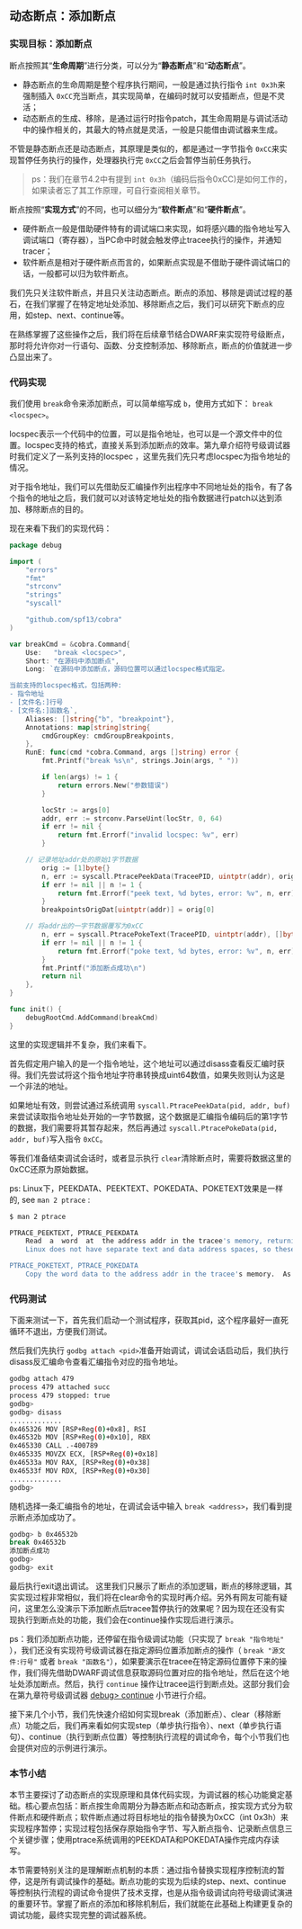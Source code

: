 ## 动态断点：添加断点

### 实现目标：添加断点

断点按照其“**生命周期**”进行分类，可以分为“**静态断点**”和“**动态断点**”。

- 静态断点的生命周期是整个程序执行期间，一般是通过执行指令 `int 0x3h`来强制插入 `0xCC`充当断点，其实现简单，在编码时就可以安插断点，但是不灵活；
- 动态断点的生成、移除，是通过运行时指令patch，其生命周期是与调试活动中的操作相关的，其最大的特点就是灵活，一般是只能借由调试器来生成。

不管是静态断点还是动态断点，其原理是类似的，都是通过一字节指令 `0xCC`来实现暂停任务执行的操作，处理器执行完 `0xCC`之后会暂停当前任务执行。

> ps：我们在章节4.2中有提到 `int 0x3h`（编码后指令0xCC)是如何工作的，如果读者忘了其工作原理，可自行查阅相关章节。

断点按照“**实现方式**”的不同，也可以细分为“**软件断点**”和“**硬件断点**”。

- 硬件断点一般是借助硬件特有的调试端口来实现，如将感兴趣的指令地址写入调试端口（寄存器），当PC命中时就会触发停止tracee执行的操作，并通知tracer；
- 软件断点是相对于硬件断点而言的，如果断点实现是不借助于硬件调试端口的话，一般都可以归为软件断点。

我们先只关注软件断点，并且只关注动态断点。断点的添加、移除是调试过程的基石，在我们掌握了在特定地址处添加、移除断点之后，我们可以研究下断点的应用，如step、next、continue等。

在熟练掌握了这些操作之后，我们将在后续章节结合DWARF来实现符号级断点，那时将允许你对一行语句、函数、分支控制添加、移除断点，断点的价值就进一步凸显出来了。

### 代码实现

我们使用 `break`命令来添加断点，可以简单缩写成 `b`，使用方式如下： `break <locspec>`。

locspec表示一个代码中的位置，可以是指令地址，也可以是一个源文件中的位置。locspec支持的格式，直接关系到添加断点的效率。第九章介绍符号级调试器时我们定义了一系列支持的locspec [](../9-develop-sym-debugger/2-核心调试逻辑/20-how_locspec_works.md)，这里先我们先只考虑locspec为指令地址的情况。

对于指令地址，我们可以先借助反汇编操作列出程序中不同地址处的指令，有了各个指令的地址之后，我们就可以对该特定地址处的指令数据进行patch以达到添加、移除断点的目的。

现在来看下我们的实现代码：

```go
package debug

import (
    "errors"
    "fmt"
    "strconv"
    "strings"
    "syscall"

    "github.com/spf13/cobra"
)

var breakCmd = &cobra.Command{
    Use:   "break <locspec>",
    Short: "在源码中添加断点",
    Long: `在源码中添加断点，源码位置可以通过locspec格式指定。

当前支持的locspec格式，包括两种:
- 指令地址
- [文件名:]行号
- [文件名:]函数名`,
    Aliases: []string{"b", "breakpoint"},
    Annotations: map[string]string{
        cmdGroupKey: cmdGroupBreakpoints,
    },
    RunE: func(cmd *cobra.Command, args []string) error {
        fmt.Printf("break %s\n", strings.Join(args, " "))

        if len(args) != 1 {
            return errors.New("参数错误")
        }

        locStr := args[0]
        addr, err := strconv.ParseUint(locStr, 0, 64)
        if err != nil {
            return fmt.Errorf("invalid locspec: %v", err)
        }

    // 记录地址addr处的原始1字节数据
        orig := [1]byte{}
        n, err := syscall.PtracePeekData(TraceePID, uintptr(addr), orig[:])
        if err != nil || n != 1 {
            return fmt.Errorf("peek text, %d bytes, error: %v", n, err)
        }
        breakpointsOrigDat[uintptr(addr)] = orig[0]

    // 将addr出的一字节数据覆写为0xCC
        n, err = syscall.PtracePokeText(TraceePID, uintptr(addr), []byte{0xCC})
        if err != nil || n != 1 {
            return fmt.Errorf("poke text, %d bytes, error: %v", n, err)
        }
        fmt.Printf("添加断点成功\n")
        return nil
    },
}

func init() {
    debugRootCmd.AddCommand(breakCmd)
}
```

这里的实现逻辑并不复杂，我们来看下。

首先假定用户输入的是一个指令地址，这个地址可以通过disass查看反汇编时获得。我们先尝试将这个指令地址字符串转换成uint64数值，如果失败则认为这是一个非法的地址。

如果地址有效，则尝试通过系统调用 `syscall.PtracePeekData(pid, addr, buf)`来尝试读取指令地址处开始的一字节数据，这个数据是汇编指令编码后的第1字节的数据，我们需要将其暂存起来，然后再通过 `syscall.PtracePokeData(pid, addr, buf)`写入指令 `0xCC`。

等我们准备结束调试会话时，或者显示执行 `clear`清除断点时，需要将数据这里的0xCC还原为原始数据。

ps: Linux下，PEEKDATA、PEEKTEXT、POKEDATA、POKETEXT效果是一样的, see `man 2 ptrace` :

```bash
$ man 2 ptrace

PTRACE_PEEKTEXT, PTRACE_PEEKDATA
    Read  a  word  at  the address addr in the tracee's memory, returning the word as the result of the ptrace() call.  
    Linux does not have separate text and data address spaces, so these two requests are currently equivalent.  (data is ignored; but see NOTES.)

PTRACE_POKETEXT, PTRACE_POKEDATA
    Copy the word data to the address addr in the tracee's memory.  As for PTRACE_PEEKTEXT and PTRACE_PEEKDATA, these two requests are currently equivalent.
```

### 代码测试

下面来测试一下，首先我们启动一个测试程序，获取其pid，这个程序最好一直死循环不退出，方便我们测试。

然后我们先执行 `godbg attach <pid>`准备开始调试，调试会话启动后，我们执行disass反汇编命令查看汇编指令对应的指令地址。

```bash
godbg attach 479
process 479 attached succ
process 479 stopped: true
godbg> 
godbg> disass
.............
0x465326 MOV [RSP+Reg(0)+0x8], RSI
0x46532b MOV [RSP+Reg(0)+0x10], RBX
0x465330 CALL .-400789
0x465335 MOVZX ECX, [RSP+Reg(0)+0x18]
0x46533a MOV RAX, [RSP+Reg(0)+0x38]
0x46533f MOV RDX, [RSP+Reg(0)+0x30]
.............
godbg> 
```

随机选择一条汇编指令的地址，在调试会话中输入 `break <address>`，我们看到提示断点添加成功了。

```bash
godbg> b 0x46532b
break 0x46532b
添加断点成功
godbg>
godbg> exit
```

最后执行exit退出调试。
这里我们只展示了断点的添加逻辑，断点的移除逻辑，其实实现过程非常相似，我们将在clear命令的实现时再介绍。另外有网友可能有疑问，这里怎么没演示下添加断点后tracee暂停执行的效果呢？因为现在还没有实现执行到断点处的功能，我们会在continue操作实现后进行演示。

ps：我们添加断点功能，还停留在指令级调试功能（只实现了 `break "指令地址"` ），我们还没有实现符号级调试器在指定源码位置添加断点的操作（ `break "源文件:行号"` 或者 `break "函数名"`），如果要演示在tracee在特定源码位置停下来的操作，我们得先借助DWARF调试信息获取源码位置对应的指令地址，然后在这个地址处添加断点。然后，执行 `continue` 操作让tracee运行到断点处。这部分我们会在第九章符号级调试器 [debug> continue](../9-develop-sym-debugger/2-核心调试逻辑/28-debug_continue.md) 小节进行介绍。

接下来几个小节，我们先快速介绍如何实现break（添加断点）、clear（移除断点）功能之后，我们再来看如何实现step（单步执行指令）、next（单步执行语句）、continue（执行到断点位置）等控制执行流程的调试命令，每个小节我们也会提供对应的示例进行演示。

### 本节小结

本节主要探讨了动态断点的实现原理和具体代码实现，为调试器的核心功能奠定基础。核心要点包括：断点按生命周期分为静态断点和动态断点，按实现方式分为软件断点和硬件断点；软件断点通过将目标地址的指令替换为0xCC（int 0x3h）来实现程序暂停；实现过程包括保存原始指令字节、写入断点指令、记录断点信息三个关键步骤；使用ptrace系统调用的PEEKDATA和POKEDATA操作完成内存读写。

本节需要特别关注的是理解断点机制的本质：通过指令替换实现程序控制流的暂停，这是所有调试操作的基础。断点功能的实现为后续的step、next、continue等控制执行流程的调试命令提供了技术支撑，也是从指令级调试向符号级调试演进的重要环节。掌握了断点的添加和移除机制后，我们就能在此基础上构建更复杂的调试功能，最终实现完整的调试器系统。
